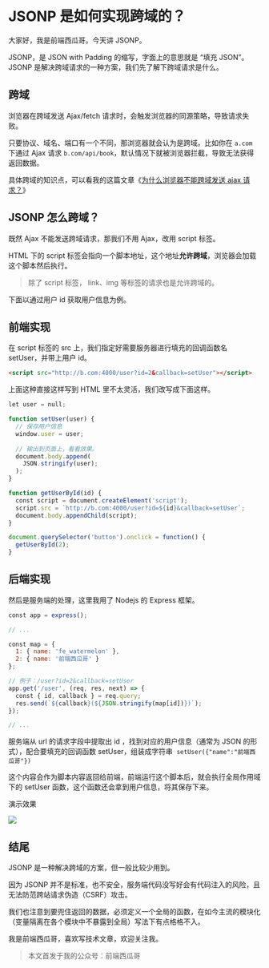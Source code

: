 # JSONP 是如何实现跨域的？

大家好，我是前端西瓜哥。今天讲 JSONP。

JSONP，是 JSON with Padding 的缩写，字面上的意思就是 “填充 JSON”。JSONP 是解决跨域请求的一种方案，我们先了解下跨域请求是什么。

跨域
--

浏览器在跨域发送 Ajax/fetch 请求时，会触发浏览器的同源策略，导致请求失败。

只要协议、域名、端口有一个不同，那浏览器就会认为是跨域。比如你在 `a.com` 下通过 Ajax 请求 `b.com/api/book`，默认情况下就被浏览器拦截，导致无法获得返回数据。

具体跨域的知识点，可以看我的这篇文章《[为什么浏览器不能跨域发送 ajax 请求？](https://mp.weixin.qq.com/s?__biz=MzI0NTc2NTEyNA==&mid=2247484723&idx=1&sn=b92f7c532a04c2328f081e0b789d8d83&chksm=e948c058de3f494e9877377f359cbff31a3dfe103200e0d768b1f44511d99df24f28c3feeff0&scene=21#wechat_redirect)》

JSONP 怎么跨域？
-----------

既然 Ajax 不能发送跨域请求，那我们不用 Ajax，改用 script 标签。

HTML 下的 script 标签会指向一个脚本地址，这个地址**允许跨域**，浏览器会加载这个脚本然后执行。

> 除了 script 标签， link、img 等标签的请求也是允许跨域的。

下面以通过用户 id 获取用户信息为例。

前端实现
--

在 script 标签的 src 上，我们指定好需要服务器进行填充的回调函数名 setUser，并带上用户 id。

```html
<script src="http://b.com:4000/user?id=2&callback=setUser"></script>
```

上面这种直接这样写到 HTML 里不太灵活，我们改写成下面这样。

```js
let user = null;

function setUser(user) {
  // 保存用户信息
  window.user = user;
  
  // 输出到页面上，看看效果。
  document.body.append(
    JSON.stringify(user);
  );
}

function getUserById(id) {
  const script = document.createElement('script');
  script.src = `http://b.com:4000/user?id=${id}&callback=setUser`;
  document.body.appendChild(script);
}

document.querySelector('button').onclick = function() {
  getUserById(2);
}
```

后端实现
--

然后是服务端的处理，这里我用了 Nodejs 的 Express 框架。

```js {13}
const app = express();

// ...

const map = {
  1: { name: 'fe_watermelon' },
  2: { name: '前端西瓜哥' }
};

// 例子：/user?id=2&callback=setUser
app.get('/user', (req, res, next) => {
  const { id, callback } = req.query;
  res.send(`${callback}(${JSON.stringify(map[id])})`);
});

// ...
```

服务端从 url 的请求字段中提取出 id ，找到对应的用户信息（通常为 JSON 的形式），配合要填充的回调函数 setUser，组装成字符串  `setUser({"name":"前端西瓜哥"})`

这个内容会作为脚本内容返回给前端，前端运行这个脚本后，就会执行全局作用域下的 setUser 函数，这个函数还会拿到用户信息，将其保存下来。

演示效果

![](https://p3-juejin.byteimg.com/tos-cn-i-k3u1fbpfcp/742cc7e749154f85b122b97cee85000b~tplv-k3u1fbpfcp-zoom-1.image)

结尾
--

JSONP 是一种解决跨域的方案，但一般比较少用到。

因为 JSONP 并不是标准，也不安全，服务端代码没写好会有代码注入的风险，且无法防范跨站请求伪造（CSRF）攻击。

我们也注意到要兜住返回的数据，必须定义一个全局的函数，在如今主流的模块化（变量隔离在各个模块中不暴露到全局）写法下有点格格不入。

我是前端西瓜哥，喜欢写技术文章，欢迎关注我。

> 本文首发于我的公众号：前端西瓜哥
